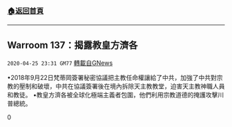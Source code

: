 ###  [:house:返回首頁](https://github.com/ourhimalayas/txt)
---

## Warroom 137：揭露教皇方濟各
`2020-04-25 23:31 GM77` [轉載自GNews](https://gnews.org/zh-hant/184749/)

•2018年9月22日梵蒂岡簽署秘密協議把主教任命權讓給了中共，加強了中共對宗教的壓制和破壞，中共在協議簽署後在境內拆除天主教教堂，迫害天主教神職人員和教徒。
•教皇方濟各被全球化極端主義者包圍，他們利用宗教道德的掩護攻擊川普總統。

0
